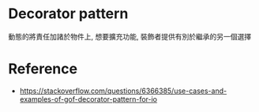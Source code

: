 # Decorator pattern
動態的將責任加諸於物件上, 想要擴充功能, 裝飾者提供有別於繼承的另一個選擇

# Reference
- https://stackoverflow.com/questions/6366385/use-cases-and-examples-of-gof-decorator-pattern-for-io